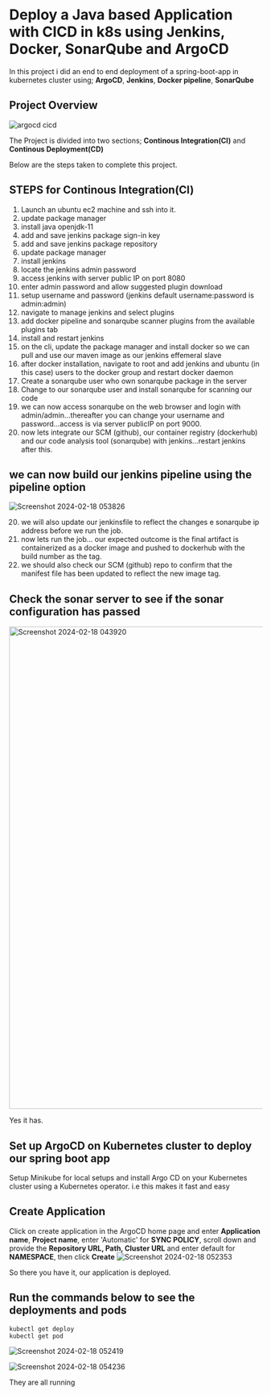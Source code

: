 
# Deploy a Java based Application with CICD in k8s using Jenkins, Docker, SonarQube and ArgoCD


In this project i did an end to end deployment of a spring-boot-app in kubernetes cluster using; **ArgoCD**, **Jenkins**, **Docker pipeline**, **SonarQube**

## Project Overview


![argocd cicd](https://user-images.githubusercontent.com/43399466/228301952-abc02ca2-9942-4a67-8293-f76647b6f9d8.png)





The Project is divided into two sections; **Continous Integration(CI)** and **Continous Deployment(CD)**

Below are the steps taken to complete this project.

## STEPS for Continous Integration(CI)
1. Launch an ubuntu ec2 machine and ssh into it.
1. update package manager
2. install java openjdk-11
3. add and save jenkins package sign-in key
4. add and save jenkins package repository
5. update package manager
6. install jenkins 
7. locate the jenkins admin password
8. access jenkins with server public IP on port 8080
9. enter admin password and allow suggested plugin download
10. setup username and password (jenkins default username:password is admin:admin)
11. navigate to manage jenkins and select plugins
12. add docker pipeline and sonarqube scanner plugins from the available plugins tab
13. install and restart jenkins
14. on the cli, update the package manager and install docker so we can pull and use our maven image as our jenkins effemeral slave
15. after docker installation, navigate to root and add jenkins and ubuntu (in this case) users to the docker group and restart docker daemon
16. Create a sonarqube user who own sonarqube package in the server
17. Change to our sonarqube user and install sonarqube for scanning our code
18. we can now access sonarqube on the web browser and login with admin/admin…thereafter you can change your username and password…access is via server publicIP on port 9000.
19. now lets integrate our SCM (github), our container registry (dockerhub) and our code analysis tool (sonarqube) with jenkins…restart jenkins after this.
    
## we can now build our jenkins pipeline using the pipeline option

![Screenshot 2024-02-18 053826](https://github.com/dandiggle23/java-maven-sonar-argocd-helm-k8s/assets/64781879/0f62d099-a4f1-45d6-89f3-dc1208c41ad3)

20. we will also update our jenkinsfile to reflect the changes
e sonarqube ip address before we run the job.
21. now lets run the job… our expected outcome is the final artifact is containerized as a docker image and pushed to dockerhub with the build number as the tag.
22. we should also check our SCM (github) repo to confirm that the manifest file has been updated to reflect the new image tag.





## Check the sonar server to see if the sonar configuration has passed
<img width="957" alt="Screenshot 2024-02-18 043920" src="https://github.com/dandiggle23/java-maven-sonar-argocd-helm-k8s/assets/64781879/441a1ee5-8372-4fc1-91ea-40b0343292bd">

Yes it has.


## Set up ArgoCD on Kubernetes cluster to deploy our spring boot app
Setup Minikube for local setups and install Argo CD on your Kubernetes cluster using a Kubernetes operator. i.e this makes it fast and easy

## Create Application

Click on create application in the ArgoCD home page and enter **Application name**, **Project name**, enter 'Automatic' for **SYNC POLICY**, scroll down and provide the **Repository URL, Path, Cluster URL** and enter default for **NAMESPACE**, then click **Create**
![Screenshot 2024-02-18 052353](https://github.com/dandiggle23/java-maven-sonar-argocd-helm-k8s/assets/64781879/9e5550eb-a389-4a2f-979c-cb4ba7eb9547)


So there you have it, our application is deployed.

## Run the commands below to see the deployments and pods

```
kubectl get deploy
kubectl get pod
```

![Screenshot 2024-02-18 052419](https://github.com/dandiggle23/java-maven-sonar-argocd-helm-k8s/assets/64781879/8d434206-4619-45ef-8370-0612c08cdc87)

![Screenshot 2024-02-18 054236](https://github.com/dandiggle23/java-maven-sonar-argocd-helm-k8s/assets/64781879/cee45074-0eba-4127-9def-0992e5190de3)

They are all running

























